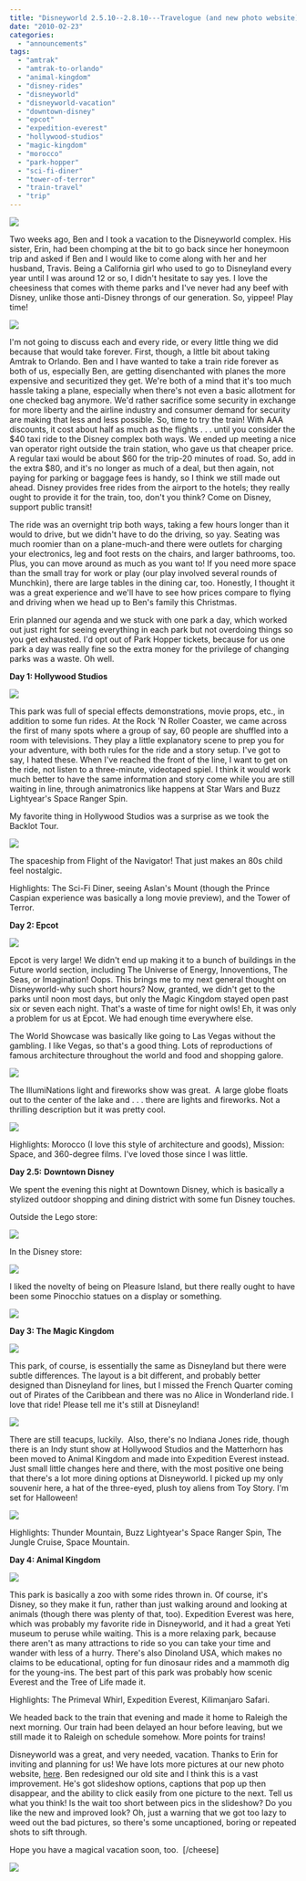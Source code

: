 ```yaml
---
title: "Disneyworld 2.5.10--2.8.10---Travelogue (and new photo website)"
date: "2010-02-23"
categories: 
  - "announcements"
tags: 
  - "amtrak"
  - "amtrak-to-orlando"
  - "animal-kingdom"
  - "disney-rides"
  - "disneyworld"
  - "disneyworld-vacation"
  - "downtown-disney"
  - "epcot"
  - "expedition-everest"
  - "hollywood-studios"
  - "magic-kingdom"
  - "morocco"
  - "park-hopper"
  - "sci-fi-diner"
  - "tower-of-terror"
  - "train-travel"
  - "trip"
---
```


![](http://www.blastanova.com/photoalbum/Adventures/Disneyworld/Magic%20Kingdom/disneyworld2%20004.JPG)

Two weeks ago, Ben and I took a vacation to the Disneyworld complex. His sister, Erin, had been chomping at the bit to go back since her honeymoon trip and asked if Ben and I would like to come along with her and her husband, Travis. Being a California girl who used to go to Disneyland every year until I was around 12 or so, I didn't hesitate to say yes. I love the cheesiness that comes with theme parks and I've never had any beef with Disney, unlike those anti-Disney throngs of our generation. So, yippee! Play time!

![](http://www.blastanova.com/photoalbum/Adventures/Disneyworld/Hollywood%20Studios/disneyworld%20027.JPG)

I'm not going to discuss each and every ride, or every little thing we did because that would take forever. First, though, a little bit about taking Amtrak to Orlando. Ben and I have wanted to take a train ride forever as both of us, especially Ben, are getting disenchanted with planes the more expensive and securitized they get. We're both of a mind that it's too much hassle taking a plane, especially when there's not even a basic allotment for one checked bag anymore. We'd rather sacrifice some security in exchange for more liberty and the airline industry and consumer demand for security are making that less and less possible. So, time to try the train! With AAA discounts, it cost about half as much as the flights . . . until you consider the $40 taxi ride to the Disney complex both ways. We ended up meeting a nice van operator right outside the train station, who gave us that cheaper price. A regular taxi would be about $60 for the trip-20 minutes of road. So, add in the extra $80, and it's no longer as much of a deal, but then again, not paying for parking or baggage fees is handy, so I think we still made out ahead. Disney provides free rides from the airport to the hotels; they really ought to provide it for the train, too, don't you think? Come on Disney, support public transit!

The ride was an overnight trip both ways, taking a few hours longer than it would to drive, but we didn't have to do the driving, so yay. Seating was much roomier than on a plane-much-and there were outlets for charging your electronics, leg and foot rests on the chairs, and larger bathrooms, too. Plus, you can move around as much as you want to! If you need more space than the small tray for work or play (our play involved several rounds of Munchkin), there are large tables in the dining car, too. Honestly, I thought it was a great experience and we'll have to see how prices compare to flying and driving when we head up to Ben's family this Christmas.

Erin planned our agenda and we stuck with one park a day, which worked out just right for seeing everything in each park but not overdoing things so you get exhausted. I'd opt out of Park Hopper tickets, because for us one park a day was really fine so the extra money for the privilege of changing parks was a waste. Oh well.

**Day 1: Hollywood Studios**

![](http://www.blastanova.com/photoalbum/Adventures/Disneyworld/Hollywood%20Studios/disneyworld%20120.JPG)

This park was full of special effects demonstrations, movie props, etc., in addition to some fun rides. At the Rock 'N Roller Coaster, we came across the first of many spots where a group of say, 60 people are shuffled into a room with televisions. They play a little explanatory scene to prep you for your adventure, with both rules for the ride and a story setup. I've got to say, I hated these. When I've reached the front of the line, I want to get on the ride, not listen to a three-minute, videotaped spiel. I think it would work much better to have the same information and story come while you are still waiting in line, through animatronics like happens at Star Wars and Buzz Lightyear's Space Ranger Spin.

My favorite thing in Hollywood Studios was a surprise as we took the Backlot Tour.

![](http://www.blastanova.com/photoalbum/Adventures/Disneyworld/Hollywood%20Studios/disneyworld%20045.JPG)

The spaceship from Flight of the Navigator! That just makes an 80s child feel nostalgic.

Highlights: The Sci-Fi Diner, seeing Aslan's Mount (though the Prince Caspian experience was basically a long movie preview), and the Tower of Terror.

**Day 2: Epcot**

![](http://www.blastanova.com/photoalbum/Adventures/Disneyworld/Epcot/disneyworld%20121.JPG)

Epcot is very large! We didn't end up making it to a bunch of buildings in the Future world section, including The Universe of Energy, Innoventions, The Seas, or Imagination! Oops. This brings me to my next general thought on Disneyworld-why such short hours? Now, granted, we didn't get to the parks until noon most days, but only the Magic Kingdom stayed open past six or seven each night. That's a waste of time for night owls! Eh, it was only a problem for us at Epcot. We had enough time everywhere else.

The World Showcase was basically like going to Las Vegas without the gambling. I like Vegas, so that's a good thing. Lots of reproductions of famous architecture throughout the world and food and shopping galore.

![](http://www.blastanova.com/photoalbum/Adventures/Disneyworld/Epcot/disneyworld%20138.JPG)

The IllumiNations light and fireworks show was great.  A large globe floats out to the center of the lake and . . . there are lights and fireworks. Not a thrilling description but it was pretty cool.

![](http://www.blastanova.com/photoalbum/Adventures/Disneyworld/Epcot/disneyworld%20285.JPG)

Highlights: Morocco (I love this style of architecture and goods), Mission: Space, and 360-degree films. I've loved those since I was little.

**Day 2.5:** **Downtown Disney**

We spent the evening this night at Downtown Disney, which is basically a stylized outdoor shopping and dining district with some fun Disney touches.

Outside the Lego store:

![](http://www.blastanova.com/photoalbum/Adventures/Disneyworld/Downtown%20Disney/disneyworld%20316.JPG)

In the Disney store:

![](http://www.blastanova.com/photoalbum/Adventures/Disneyworld/Downtown%20Disney/disneyworld%20312.JPG)

I liked the novelty of being on Pleasure Island, but there really ought to have been some Pinocchio statues on a display or something.

![](http://www.blastanova.com/photoalbum/Adventures/Disneyworld/Downtown%20Disney/disneyworld%20325.JPG)

**Day 3: The Magic Kingdom**

![](http://www.blastanova.com/photoalbum/Adventures/Disneyworld/Magic%20Kingdom/disneyworld2%20105.JPG)

This park, of course, is essentially the same as Disneyland but there were subtle differences. The layout is a bit different, and probably better designed than Disneyland for lines, but I missed the French Quarter coming out of Pirates of the Caribbean and there was no Alice in Wonderland ride. I love that ride! Please tell me it's still at Disneyland!

![](http://www.blastanova.com/photoalbum/Adventures/Disneyworld/Magic%20Kingdom/disneyworld2%20056.JPG)

There are still teacups, luckily.  Also, there's no Indiana Jones ride, though there is an Indy stunt show at Hollywood Studios and the Matterhorn has been moved to Animal Kingdom and made into Expedition Everest instead.  Just small little changes here and there, with the most positive one being that there's a lot more dining options at Disneyworld. I picked up my only souvenir here, a hat of the three-eyed, plush toy aliens from Toy Story. I'm set for Halloween!

![](http://www.blastanova.com/photoalbum/Adventures/Disneyworld/Magic%20Kingdom/disneyworld2%20007.JPG)

Highlights: Thunder Mountain, Buzz Lightyear's Space Ranger Spin, The Jungle Cruise, Space Mountain.

**Day 4: Animal Kingdom**

![](http://www.blastanova.com/photoalbum/Adventures/Disneyworld/Animal%20Kingdom/disneyworld2%20227.JPG)

This park is basically a zoo with some rides thrown in. Of course, it's Disney, so they make it fun, rather than just walking around and looking at animals (though there was plenty of that, too). Expedition Everest was here, which was probably my favorite ride in Disneyworld, and it had a great Yeti museum to peruse while waiting. This is a more relaxing park, because there aren't as many attractions to ride so you can take your time and wander with less of a hurry. There's also Dinoland USA, which makes no claims to be educational, opting for fun dinosaur rides and a mammoth dig for the young-ins. The best part of this park was probably how scenic Everest and the Tree of Life made it.

Highlights: The Primeval Whirl, Expedition Everest, Kilimanjaro Safari.

We headed back to the train that evening and made it home to Raleigh the next morning. Our train had been delayed an hour before leaving, but we still made it to Raleigh on schedule somehow. More points for trains!

Disneyworld was a great, and very needed, vacation. Thanks to Erin for inviting and planning for us! We have lots more pictures at our new photo website, [here](http://www.blastanova.com/photoalbum/index.html?path=Adventures/Disneyworld). Ben redesigned our old site and I think this is a vast improvement. He's got slideshow options, captions that pop up then disappear, and the ability to click easily from one picture to the next. Tell us what you think! Is the wait too short between pics in the slideshow? Do you like the new and improved look? Oh, just a warning that we got too lazy to weed out the bad pictures, so there's some uncaptioned, boring or repeated shots to sift through.

Hope you have a magical vacation soon, too.  \[/cheese\]

![](http://www.blastanova.com/photoalbum/Adventures/Disneyworld/Epcot/disneyworld%20149.JPG)
